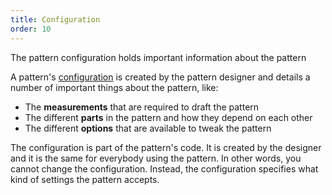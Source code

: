 ```yaml
---
title: Configuration
order: 10
---
```


<Example part="docs_overview" options_focus="config">

The pattern configuration holds important information about the pattern

</Example>

A pattern's [configuration](/reference/config/) is created by the pattern designer
and details a number of important things about the pattern, like:

- The **measurements** that are required to draft the pattern
- The different **parts** in the pattern and how they depend on each other
- The different **options** that are available to tweak the pattern

The configuration is part of the pattern's code. It is created by the designer and 
it is the same for everybody using the pattern.
In other words, you cannot change the configuration. Instead, the configuration
specifies what kind of settings the pattern accepts.
